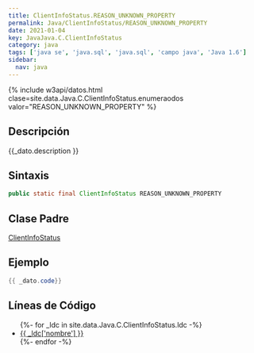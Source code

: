 ```yaml
---
title: ClientInfoStatus.REASON_UNKNOWN_PROPERTY
permalink: Java/ClientInfoStatus/REASON_UNKNOWN_PROPERTY
date: 2021-01-04
key: JavaJava.C.ClientInfoStatus
category: java
tags: ['java se', 'java.sql', 'java.sql', 'campo java', 'Java 1.6']
sidebar: 
  nav: java
---
```


{% include w3api/datos.html clase=site.data.Java.C.ClientInfoStatus.enumeraodos valor="REASON_UNKNOWN_PROPERTY" %}

## Descripción
{{_dato.description }}

## Sintaxis
~~~java
public static final ClientInfoStatus REASON_UNKNOWN_PROPERTY
~~~

## Clase Padre
[ClientInfoStatus](/Java/ClientInfoStatus/)

## Ejemplo
~~~java
{{ _dato.code}}
~~~

## Líneas de Código
<ul>
{%- for _ldc in site.data.Java.C.ClientInfoStatus.ldc -%}
   <li>
       <a href="{{_ldc['url'] }}">{{ _ldc['nombre'] }}</a>
   </li>
{%- endfor -%}
</ul>
